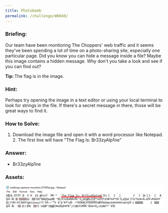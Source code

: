 ```yaml
---
title: Photobomb
permalink: /challenge/W0040/
---
```


### Briefing: 
Our team have been monitoring The Choppers' web traffic and it seems they've been spending a lot of time on a photo-sharing site, especially one particular page. Did you know you can hide a message inside a file? Maybe this image contains a hidden message. Why don't you take a look and see if you can find out? 

**Tip:** The flag is in the image. 

### Hint:
Perhaps try opening the image in a text editor or using your local terminal to look for strings in the file. If there's a secret message in there, those will be great ways to find it.

### How to Solve: 
1. Download the image file and open it with a word processor like Notepad. 
    2. The first line will have "The Flag Is: Br33zyAlp1ne"

### Answer:
- Br33zyAlp1ne

### Assets:
<img src="../../assets/img/headquarters_l4/W0040.png" alt="Notepad Example">